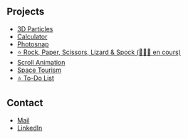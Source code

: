 <main>
  <section>
    <h2>Projects</h2>
    <ul>
      <li><a href="https://devlab-3d-particles.netlify.app/">3D Particles</a></li>
      <li><a href="https://devlab-calculator.netlify.app/">Calculator</a></li>
      <li><a href="https://photosnap.francois-royen.be/">Photosnap</a></li>
      <li><a href="https://devlab-rock-paper-scissors.netlify.app/">⭐️ Rock, Paper, Scissors, Lizard & Spock (👷🏼‍♂️ en cours)</a></li>
      <li><a href="https://devlab-three-scroll-animation.netlify.app/">Scroll Animation</a></li>
      <li><a href="https://devlab-space-tourism.netlify.app/">Space Tourism</a></li>
      <li><a href="https://devlab-pwa-todo-list.netlify.app/">⭐️ To-Do List</a></li>
    </ul>
  </section>
  <section>
    <h2>Contact</h2>
    <ul>
      <li><a href="mailto:hello@francois-royen.com">Mail</a></li>
      <li><a href="https://www.linkedin.com/in/francois-royen/">LinkedIn</a></li>
    </ul>
  </section>
</main>
